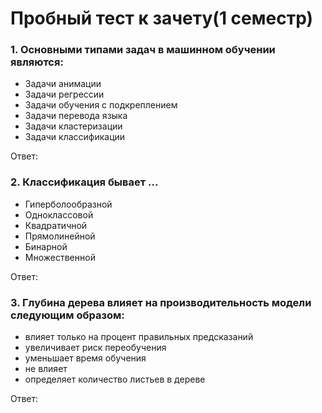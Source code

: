 # Пробный тест к зачету(1 семестр) 

### 1. Основными типами задач в машинном обучении являются:

- Задачи анимации
- Задачи регрессии 
- Задачи обучения с подкреплением
- Задачи перевода языка 
- Задачи кластеризации 
- Задачи классификации 

Ответ: 

### 2. Классификация бывает ...

- Гиперболообразной
- Одноклассовой 
- Квадратичной 
- Прямолинейной 
- Бинарной 
- Множественной 

Ответ: 

### 3. Глубина дерева влияет на производительность модели следующим образом: 

- влияет только на процент правильных предсказаний
- увеличивает риск переобучения 
- уменьшает время обучения
- не влияет 
- определяет количество листьев в дереве

Ответ: 
